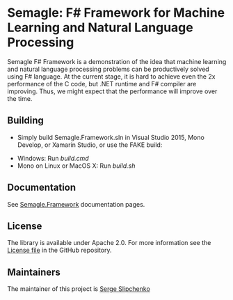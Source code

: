 # Semagle: F# Framework for Machine Learning and Natural Language Processing

Semagle F# Framework is a demonstration of the idea that machine learning and natural language processing
problems can be productively solved using F# language. At the current stage, it is hard to achieve even the
2x performance of the C code, but .NET runtime and F# compiler are improving. Thus, we might expect
that the performance will improve over the time.

## Building

- Simply build Semagle.Framework.sln in Visual Studio 2015, Mono Develop, or Xamarin Studio, or use the FAKE build:
 * Windows: Run *build.cmd*
 * Mono on Linux or MacOS X: Run *build.sh*

## Documentation

See [Semagle.Framework](https://semagle.github.io/semagle-framework/) documentation pages.

## License

The library is available under Apache 2.0. For more information see the [License file][1] in the GitHub repository.

## Maintainers

The maintainer of this project is [Serge Slipchenko](http://github.com/sslipchenko)

 [1]: https://github.com/semagle/semagle-framework/blob/master/LICENSE.md
